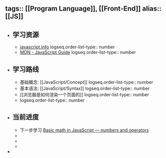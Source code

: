 tags:: [[Program Language]], [[Front-End]]
alias:: [[JS]]
---

- ## 学习资源
	- [javascript.info](https://zh.javascript.info/)
	  logseq.order-list-type:: number
	- [MDN - JavaScript Guide](https://developer.mozilla.org/en-US/docs/Learn/JavaScript)
	  logseq.order-list-type:: number
- ## 学习路线
	- 基础概念: [[JavaScript/Concept]]
	  logseq.order-list-type:: number
	- 基本语法: [[JavaScript/Syntax]]
	  logseq.order-list-type:: number
	- [[浏览器是如何渲染一个页面的]]
	  logseq.order-list-type:: number
	- logseq.order-list-type:: number
- ## 当前进度
	- 下一步学习 [Basic math in JavaScript — numbers and operators](https://developer.mozilla.org/en-US/docs/Learn/JavaScript/First_steps/Math)
	-
	-
	-
-